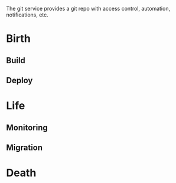 The git service provides a git repo with access control, automation,
notifications, etc.
# Birth

## Build

## Deploy

# Life

## Monitoring

## Migration

# Death


